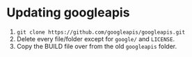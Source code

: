 # Updating googleapis

1) `git clone https://github.com/googleapis/googleapis.git`
2) Delete every file/folder except for `google/` and `LICENSE`.
3) Copy the BUILD file over from the old `googleapis` folder.
